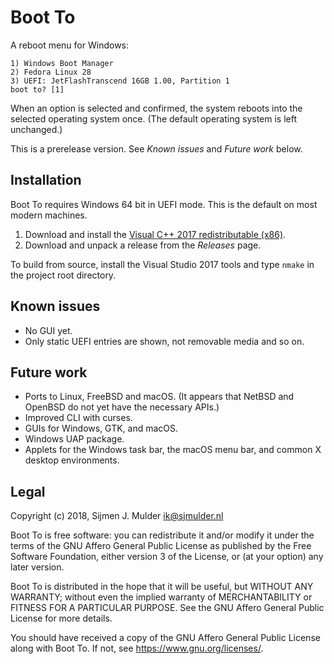 # Boot To

A reboot menu for Windows:

    1) Windows Boot Manager
    2) Fedora Linux 28
    3) UEFI: JetFlashTranscend 16GB 1.00, Partition 1
    boot to? [1]

When an option is selected and confirmed, the system reboots into the selected
operating system once. (The default operating system is left unchanged.)

This is a prerelease version. See _Known issues_ and _Future work_ below.

## Installation

Boot To requires Windows 64 bit in UEFI mode. This is the default on most
modern machines.
 
 1. Download and install the [Visual C++ 2017 redistributable (x86)](https://support.microsoft.com/en-us/help/2977003/the-latest-supported-visual-c-downloads).
 2. Download and unpack a release from the _Releases_ page.

To build from source, install the Visual Studio 2017 tools and type `nmake`
in the project root directory.

## Known issues

 * No GUI yet.
 * Only static UEFI entries are shown, not removable media and so on.

## Future work

 * Ports to Linux, FreeBSD and macOS. (It appears that NetBSD and OpenBSD do
   not yet have the necessary APIs.)
 * Improved CLI with curses.
 * GUIs for Windows, GTK, and macOS.
 * Windows UAP package.
 * Applets for the Windows task bar, the macOS menu bar, and common X desktop
   environments.

## Legal

Copyright (c) 2018, Sijmen J. Mulder <ik@sjmulder.nl>

Boot To is free software: you can redistribute it and/or modify it under
the terms of the GNU Affero General Public License as published by the Free
Software Foundation, either version 3 of the License, or (at your option)
any later version.

Boot To is distributed in the hope that it will be useful, but WITHOUT ANY
WARRANTY; without even the implied warranty of MERCHANTABILITY or FITNESS
FOR A PARTICULAR PURPOSE. See the GNU Affero General Public License for
more details.

You should have received a copy of the GNU Affero General Public License
along with Boot To. If not, see <https://www.gnu.org/licenses/>.
